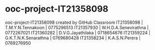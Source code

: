 # ooc-project-IT21358098
ooc-project-IT21358098 created by GitHub Classroom
IT21358098 | T.M.Y.N.Tennakoon | 0775296513
IT21357930 | W.H.D.A.Senevirathna | 0772267021
IT21360282 | D.V.G.Jayathilaka | 0718654676
IT21359224 | G.K.T.N.K.Senarathna | 0769680428
IT21358234 | K.A.S.N.Perera | 0769276950
